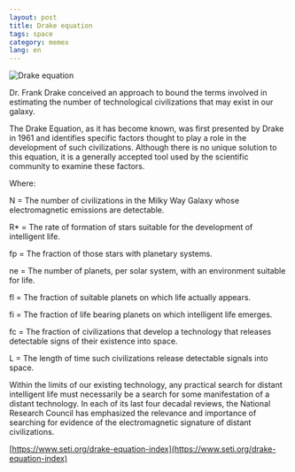 ```yaml
---
layout: post
title: Drake equation
tags: space
category: memex
lang: en
---
```


![Drake equation](images/equationdrake.png)

Dr. Frank Drake conceived an approach to bound the terms involved in estimating the number of technological civilizations that may exist in our galaxy.

The Drake Equation, as it has become known, was first presented by Drake in 1961 and identifies specific factors thought to play a role in the development of such civilizations. Although there is no unique solution to this equation, it is a generally accepted tool used by the scientific community to examine these factors.

Where:

N = The number of civilizations in the Milky Way Galaxy whose electromagnetic emissions are detectable.

R\* = The rate of formation of stars suitable for the development of intelligent life.

fp = The fraction of those stars with planetary systems.

ne = The number of planets, per solar system, with an environment suitable for life.

fl = The fraction of suitable planets on which life actually appears.

fi = The fraction of life bearing planets on which intelligent life emerges.

fc = The fraction of civilizations that develop a technology that releases detectable signs of their existence into space.

L = The length of time such civilizations release detectable signals into space.

Within the limits of our existing technology, any practical search for distant intelligent life must necessarily be a search for some manifestation of a distant technology. In each of its last four decadal reviews, the National Research Council has emphasized the relevance and importance of searching for evidence of the electromagnetic signature of distant civilizations.

[https://www.seti.org/drake-equation-index](https://www.seti.org/drake-equation-index)

